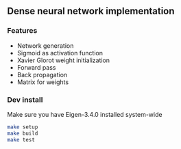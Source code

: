## Dense neural network implementation

### Features
- Network generation
- Sigmoid as activation function
- Xavier Glorot weight initialization
- Forward pass
- Back propagation
- Matrix for weights

### Dev install
Make sure you have Eigen-3.4.0 installed system-wide

```bash
make setup
make build
make test
```
